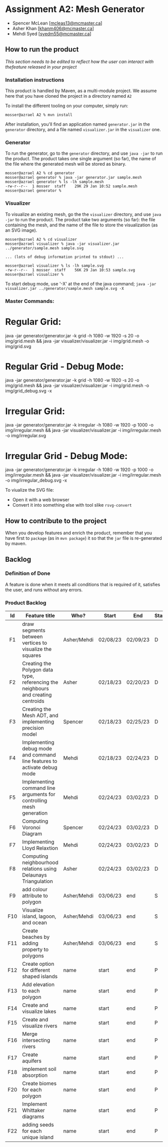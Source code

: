 # Assignment A2: Mesh Generator

  - Spencer McLean [mcleas13@mcmaster.ca]
  - Asher Khan [khanm406@mcmaster.ca]
  - Mehdi Syed [syedm55@mcmaster.ca]

## How to run the product

_This section needs to be edited to reflect how the user can interact with thefeature released in your project_

### Installation instructions

This product is handled by Maven, as a multi-module project. We assume here that you have cloned the project in a directory named `A2`

To install the different tooling on your computer, simply run:

```
mosser@azrael A2 % mvn install
```

After installation, you'll find an application named `generator.jar` in the `generator` directory, and a file named `visualizer.jar` in the `visualizer` one. 

### Generator

To run the generator, go to the `generator` directory, and use `java -jar` to run the product. The product takes one single argument (so far), the name of the file where the generated mesh will be stored as binary.

```
mosser@azrael A2 % cd generator 
mosser@azrael generator % java -jar generator.jar sample.mesh
mosser@azrael generator % ls -lh sample.mesh
-rw-r--r--  1 mosser  staff    29K 29 Jan 10:52 sample.mesh
mosser@azrael generator % 
```

### Visualizer

To visualize an existing mesh, go the the `visualizer` directory, and use `java -jar` to run the product. The product take two arguments (so far): the file containing the mesh, and the name of the file to store the visualization (as an SVG image).

```
mosser@azrael A2 % cd visualizer 
mosser@azrael visualizer % java -jar visualizer.jar ../generator/sample.mesh sample.svg

... (lots of debug information printed to stdout) ...

mosser@azrael visualizer % ls -lh sample.svg
-rw-r--r--  1 mosser  staff    56K 29 Jan 10:53 sample.svg
mosser@azrael visualizer %
```

To start debug mode, use '-X' at the end of the java command;
`java -jar visualizer.jar ../generator/sample.mesh sample.svg -X`
 
### Master Commands:
# Regular Grid:
java -jar generator/generator.jar -k grid -h 1080 -w 1920 -s 20 -o img/grid.mesh && java -jar visualizer/visualizer.jar -i img/grid.mesh -o img/grid.svg

# Regular Grid - Debug Mode:
java -jar generator/generator.jar -k grid -h 1080 -w 1920 -s 20 -o img/grid.mesh && java -jar visualizer/visualizer.jar -i img/grid.mesh -o img/grid_debug.svg -x 

# Irregular Grid:
java -jar generator/generator.jar -k irregular -h 1080 -w 1920 -p 1000 -o img/irregular.mesh && java -jar visualizer/visualizer.jar -i img/irregular.mesh -o img/irregular.svg

# Irregular Grid - Debug Mode:
java -jar generator/generator.jar -k irregular -h 1080 -w 1920 -p 1000 -o img/irregular.mesh && java -jar visualizer/visualizer.jar -i img/irregular.mesh -o img/irregular_debug.svg -x

To viualize the SVG file:

  - Open it with a web browser
  - Convert it into something else with tool slike `rsvg-convert`

## How to contribute to the project

When you develop features and enrich the product, remember that you have first to `package` (as in `mvn package`) it so that the `jar` file is re-generated by maven.

## Backlog

### Definition of Done

A feature is done when it meets all conditions that is required of it, satisfies the user, and runs without any errors. 

### Product Backlog

| Id | Feature title                                                                     | Who? | Start    | End       | Status |
|:--:|-----------------------------------------------------------------------------------|------|----------|-----------|--------|
| F1 | draw segments between vertices to visualize the squares                           |   Asher/Mehdi | 02/08/23 | 02/09/23  | D      |
| F2 | Creating the Polygon data type, referencing the neighbours and creating centroids | Asher | 02/18/23 | 02/20/23  | D      |
| F3 | Creating the Mesh ADT, and implementing precision model                           | Spencer | 02/18/23      | 02/25/23  | D      |
| F4 | Implementing debug mode and command line features to activate debug mode          | Mehdi | 02/18/23      | 02/24/23  | D      |
| F5 | Implementing command line arguments for controlling mesh generation               | Mehdi | 02/24/23   | 03/02/23       |   D     |
| F6 | Computing Voronoi Diagram                                                         | Spencer | 02/24/23   | 03/02/23       |   D     |
| F7 | Implementing Lloyd Relaxtion                                                      | Mehdi | 02/24/23   | 03/02/23       |   D     |
| F8 | Computing neighbourhood relations using Delaunays Triangulation                   | Asher | 02/24/23   | 03/02/23       |   D     |
| F9 | add colour attribute to polygon                                                   | Asher/Mehdi | 03/06/23   |   end     |    S    |
| F10 | Visualize island, lagoon, and ocean                                              | Asher/Mehdi | 03/06/23   |   end     |    S    |
| F11 | Create beaches by adding property to polygons                                    | Asher/Mehdi | 03/06/23   |   end     |    S    |
| F12 | Create option for different shaped islands                                       | name | start   |    end    |    P    |
| F13 | Add elevation to each polygon                                                    | name | start   |    end    |    P    |
| F14 | Create and visualize lakes                                                       | name | start   |    end    |    P    |
| F15 | Create and visualize rivers                                                      | name | start   |    end    |    P    |
| F16 | Merge intersecting rivers                                                        | name | start   |    end    |    P   |
| F17 | Create aquifers                                                                  | name | start   |    end    |    P   |
| F18 | implement soil absorption                                                        | name | start   |    end    |    P   |
| F20 | Create biomes for each polygon                                                   | name | start   |    end    |    P   |
| F21 | Implement Whittaker diagrams                                                     | name | start   |    end    |    P   |
| F22 | adding seeds for each unique island                                              | name | start   |    end    |    P   |
